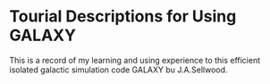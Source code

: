 # Tourial Descriptions for Using GALAXY
This is a record of my learning and using experience to this efficient isolated galactic simulation code GALAXY bu J.A.Sellwood.
